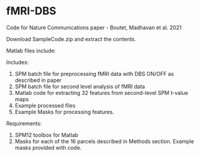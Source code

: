 # fMRI-DBS

Code for Nature Communications paper - Boutet, Madhavan et al. 2021

Download SampleCode.zip and extract the contents.

Matlab files include:

Includes:
1. SPM batch file for preprocessing fMRI data with DBS ON/OFF as described in paper
2. SPM batch file for second level analysis of fMRI data
3. Matlab code for extracting 32 features from second-level SPM t-value maps
4. Example processed files
5. Example Masks for processing features.

Requirements:
1. SPM12 toolbox for Matlab
2. Masks for each of the 16 parcels described in Methods section. Example masks provided with code.


